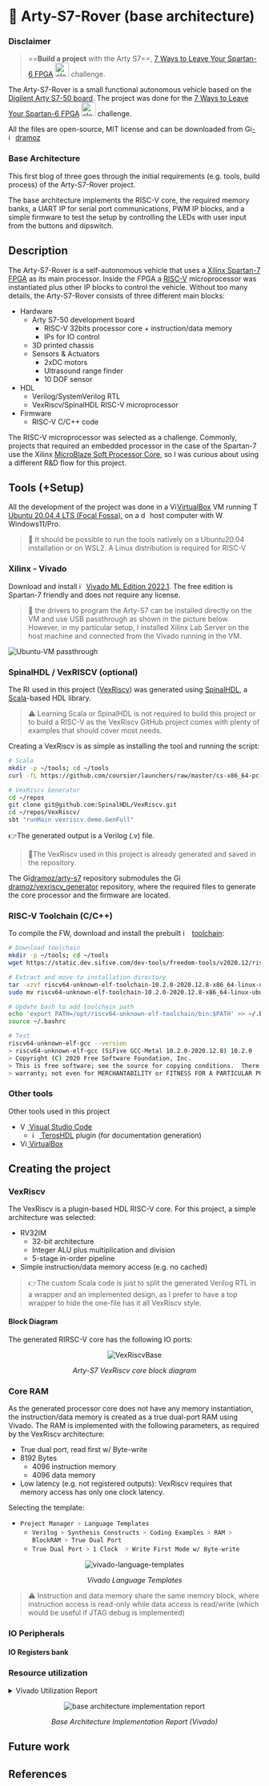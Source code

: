 

# 🚎 Arty-S7-Rover (base architecture)

### Disclaimer

> ==**Build a project** with the Arty S7==, [7 Ways to Leave Your Spartan-6 FPGA](https://community.element14.com/technologies/fpga-group/w/documents/27537/7-ways-to-leave-your-spartan-6-fpga) [<img src="https://community.element14.com/e14/cfs/e14core/images/logos/e14_Profile_206px.png" alt="element14 Community" style="height:2em;" />](https://community.element14.com/) challenge.

The Arty-S7-Rover is a small functional autonomous vehicle based on the [Digilent Arty S7-50 board](https://digilent.com/reference/programmable-logic/arty-s7/start). The project was done for the [7 Ways to Leave Your Spartan-6 FPGA](https://community.element14.com/technologies/fpga-group/w/documents/27537/7-ways-to-leave-your-spartan-6-fpga) [<img src="https://community.element14.com/e14/cfs/e14core/images/logos/e14_Profile_206px.png" alt="element14 Community" style="height:2em;" />](https://community.element14.com/) challenge.

All the files are open-source, MIT license and can be downloaded from [<img src="https://github.githubassets.com/images/modules/logos_page/GitHub-Logo.png" alt="GitHub Logo" style="height:1em;" />-<img src="https://avatars.githubusercontent.com/u/34524370?v=4" alt="img" style="height:1em;" />dramoz](https://github.com/dramoz/arty-s7)

### Base Architecture

This first blog of three goes through the initial requirements (e.g. tools, build process) of the Arty-S7-Rover project.

The base architecture implements the RISC-V core, the required memory banks, a UART IP for serial port communications, PWM IP blocks, and a simple firmware to test the setup by controlling the LEDs with user input from the buttons and dipswitch.

## Description

The Arty-S7-Rover is a self-autonomous vehicle that uses a [Xilinx Spartan-7 FPGA](https://www.xilinx.com/products/silicon-devices/fpga/spartan-7.html) as its main processor. Inside the FPGA a [RISC-V](https://en.wikipedia.org/wiki/RISC-V) microprocessor was instantiated plus other IP blocks to control the vehicle. Without too many details, the Arty-S7-Rover consists of three different main blocks:

- Hardware
  - Arty S7-50 development board
    - RISC-V 32bits processor core + instruction/data memory
    - IPs for IO control
  - 3D printed chassis
  - Sensors & Actuators
    - 2xDC motors
    - Ultrasound range finder
    - 10 DOF sensor
- HDL
  - Verilog/SystemVerilog RTL
  - VexRiscv/SpinalHDL RISC-V microprocessor
- Firmware
  - RISC-V C/C++ code

The RISC-V microprocessor was selected as a challenge. Commonly, projects that required an embedded processor in the case of the Spartan-7 use the Xilinx [MicroBlaze Soft Processor Core](https://www.xilinx.com/products/design-tools/microblaze.html), so I was curious about using a different R&D flow for this project.

## Tools (+Setup)

All the development of the project was done in a [<img src="https://cdn.icon-icons.com/icons2/2699/PNG/512/virtualbox_logo_icon_169253.png" alt="VirtualBox" style="height:1em" />VirtualBox](https://www.virtualbox.org/) VM running [<img src="https://assets.ubuntu.com/v1/29985a98-ubuntu-logo32.png" alt="The Circle of Friends" style="height:1em;" /> Ubuntu 20.04.4 LTS (Focal Fossa)](https://releases.ubuntu.com/20.04.4/),  on a <img src="https://raw.githubusercontent.com/FortAwesome/Font-Awesome/6.x/svgs/solid/computer.svg" alt="desktop" style="height:1em;" /> host computer with <img src="https://upload.wikimedia.org/wikipedia/commons/5/5f/Windows_logo_-_2012.svg" alt="WSL2" style="height:1em" /> Windows11/Pro.

> 📝 It should be possible to run the tools natively on a Ubuntu20.04 installation or on WSL2. A Linux distribution is required for RISC-V

### Xilinx - Vivado

Download and install [<img src="https://www.xilinx.com/etc.clientlibs/site/clientlibs/xilinx/site-all/resources/imgs/products/xilinx-logo-product.png" alt="img" style="height:1em;" />Vivado ML Edition 2022.1](https://www.xilinx.com/support/download/index.html/content/xilinx/en/downloadNav/vivado-design-tools/2022-1.html). The free edition is Spartan-7 friendly and does not require any license.

> 📝 the drivers to program the Arty-S7 can be installed directly on the VM and use USB passthrough as shown in the picture below. However, in my particular setup, I installed Xilinx Lab Server on the host machine and connected from the Vivado running in the VM.

![Ubuntu-VM passthrough](../projects/arty_s7_atrover/assets/vm-usb.png)

### SpinalHDL / VexRISCV (optional)

The [<img src="https://riscv.org/wp-content/uploads/2020/06/riscv-color.svg" alt="RISC-V International" style="height:1em;" />](https://riscv.org/) used in this project ([VexRiscv](https://github.com/SpinalHDL/VexRiscv)) was generated using [SpinalHDL](https://spinalhdl.github.io/SpinalDoc-RTD/master/index.html), a [Scala](https://www.scala-lang.org/)-based HDL library. 

> ⚠ Learning Scala or SpinalHDL is not required to build this project or to build a RISC-V as the VexRiscv GitHub project comes with plenty of examples that should cover most needs.

Creating a VexRiscv is as simple as installing the tool and running the script:

```bash
# Scala
mkdir -p ~/tools; cd ~/tools
curl -fL https://github.com/coursier/launchers/raw/master/cs-x86_64-pc-linux.gz | gzip -d > cs && chmod +x cs && ./cs setup

# VexRiscv Generator
cd ~/repos
git clone git@github.com:SpinalHDL/VexRiscv.git
cd ~/repos/VexRiscv/
sbt "runMain vexriscv.demo.GenFull"
```

👉The generated output is a Verilog (.v) file.

> 📝The VexRiscv used in this project is already generated and saved in the repository.

The [<img src="https://github.githubassets.com/images/modules/logos_page/GitHub-Mark.png" alt="GitHub Logomark" style="height:1em;" />dramoz/arty-s7](https://github.com/dramoz/arty-s7) repository submodules the [<img src="https://github.githubassets.com/images/modules/logos_page/GitHub-Mark.png" alt="GitHub Logomark" style="height:1em;" />dramoz/vexriscv_generator](https://github.com/dramoz/vexriscv_generator) repository, where the required files to generate the core processor and the firmware are located.

### RISC-V Toolchain (C/C++)

To compile the FW, download and install the prebuilt [<img src="https://community.cadence.com/cfs-file/__key/communityserver-blogs-components-weblogfiles/00-00-00-01-06/sifive_2D00_logo_2D00_v1.png" alt="img" style="height:1em;" />](https://www.sifive.com/) [toolchain](https://www.sifive.com/software):

```bash
# Download toolchain
mkdir -p ~/tools; cd ~/tools
wget https://static.dev.sifive.com/dev-tools/freedom-tools/v2020.12/riscv64-unknown-elf-toolchain-10.2.0-2020.12.8-x86_64-linux-ubuntu14.tar.gz

# Extract and move to installation directory
tar -xzvf riscv64-unknown-elf-toolchain-10.2.0-2020.12.8-x86_64-linux-ubuntu14.tar.gz
sudo mv riscv64-unknown-elf-toolchain-10.2.0-2020.12.8-x86_64-linux-ubuntu14 /opt/riscv64-unknown-elf-toolchain

# Update bash to add toolchain path
echo 'export PATH=/opt/riscv64-unknown-elf-toolchain/bin:$PATH' >> ~/.bashrc
source ~/.bashrc

# Test
riscv64-unknown-elf-gcc --version
> riscv64-unknown-elf-gcc (SiFive GCC-Metal 10.2.0-2020.12.8) 10.2.0
> Copyright (C) 2020 Free Software Foundation, Inc.
> This is free software; see the source for copying conditions.  There is NO
> warranty; not even for MERCHANTABILITY or FITNESS FOR A PARTICULAR PURPOSE.
```

### Other tools

Other tools used in this project

- [<img src="https://code.visualstudio.com/assets/images/code-stable.png" alt="VS Code icon" style="height:1em;" /> Visual Studio Code](https://code.visualstudio.com/)
  - [<img src="https://teros-technology.gallerycdn.vsassets.io/extensions/teros-technology/teroshdl/2.0.7/1651778078435/Microsoft.VisualStudio.Services.Icons.Default" alt="img" style="height:1em;" /> TerosHDL](https://marketplace.visualstudio.com/items?itemName=teros-technology.teroshdl) plugin (for documentation generation)
-  [<img src="https://cdn.icon-icons.com/icons2/2699/PNG/512/virtualbox_logo_icon_169253.png" alt="VirtualBox" style="height:1em" /> VirtualBox](https://www.virtualbox.org/)

## Creating the project

### VexRiscv

The VexRiscv is a plugin-based HDL RISC-V core. For this project, a simple architecture was selected:

- RV32IM
  - 32-bit architecture
  - Integer ALU plus multiplication and division
  - 5-stage in-order pipeline
- Simple instruction/data memory access (e.g. no cached)

> 👉The custom Scala code is just to split the generated Verilog RTL in a wrapper and an implemented design, as I prefer to have a top wrapper to hide the one-file has it all VexRiscv style.

#### Block Diagram

The generated RIRSC-V core has the following IO ports:

<p align = "center">
  <img src="docs/doc_internal/VexRiscvBase.svg" alt="VexRiscvBase" style="zoom:100%;" title="Arty-S7 VexRiscv core block diagram" />
</p>
<p align = "center">
<i>Arty-S7 VexRiscv core block diagram</i>
</p>

### Core RAM

As the generated processor core does not have any memory instantiation, the instruction/data memory is created as a true dual-port RAM using Vivado. The RAM is implemented with the following parameters, as required by the VexRiscv architecture:

- True dual port, read first w/ Byte-write
- 8192 Bytes
  - 4096 instruction memory
  - 4096 data memory
- Low latency (e.g. not registered outputs): VexRiscv requires that memory access has only one clock latency.

Selecting the template:

- ` Project Manager ˃ Language Templates  `
  -  `Verilog ˃ Synthesis Constructs ˃ Coding Examples ˃ RAM ˃ BlockRAM ˃ True Dual Port`
    - `True Dual Port ˃ 1 Clock  ˃ Write First Mode w/ Byte-write` 

<p align = "center">
  <img src="assets/vivado-language-templates.png" alt="vivado-language-templates" style="zoom:100%;" title="Vivado Language Templates" />
</p>
<p align = "center">
<i>Vivado Language Templates</i>
</p>

> ⚠ Instruction and data memory share the same memory block, where instruction access is read-only while data access is read/write (which would be useful if JTAG debug is implemented)

### IO Peripherals

#### IO Registers bank

### Resource utilization

<details>
  <summary>Vivado Utilization Report</summary>
  <pre>
Copyright 1986-2022 Xilinx, Inc. All Rights Reserved.
--------------------------------------------------------------------------------------------------------------------------------------------
| Tool Version : Vivado v.2022.1 (lin64) Build 3526262 Mon Apr 18 15:47:01 MDT 2022
| Date         : Wed Jul 20 18:53:10 2022
| Host         : ubuntu20-vm running 64-bit Ubuntu 20.04.4 LTS
| Command      : report_utilization -file /home/dramoz/dev/arty-s7/projects/arty_s7_atrover/assets/impl_utilization.txt -name utilization_2
| Design       : arty_s7_atrover
| Device       : xc7s50csga324-1
| Speed File   : -1
| Design State : Routed
--------------------------------------------------------------------------------------------------------------------------------------------

Utilization Design Information

Table of Contents
-----------------
1. Slice Logic
1.1 Summary of Registers by Type
2. Slice Logic Distribution
3. Memory
4. DSP
5. IO and GT Specific
6. Clocking
7. Specific Feature
8. Primitives
9. Black Boxes
10. Instantiated Netlists

1. Slice Logic
--------------

+-------------------------+------+-------+------------+-----------+-------+
|        Site Type        | Used | Fixed | Prohibited | Available | Util% |
+-------------------------+------+-------+------------+-----------+-------+
| Slice LUTs              | 1824 |     0 |          0 |     32600 |  5.60 |
|   LUT as Logic          | 1824 |     0 |          0 |     32600 |  5.60 |
|   LUT as Memory         |    0 |     0 |          0 |      9600 |  0.00 |
| Slice Registers         | 1749 |     0 |          0 |     65200 |  2.68 |
|   Register as Flip Flop | 1749 |     0 |          0 |     65200 |  2.68 |
|   Register as Latch     |    0 |     0 |          0 |     65200 |  0.00 |
| F7 Muxes                |   64 |     0 |          0 |     16300 |  0.39 |
| F8 Muxes                |   32 |     0 |          0 |      8150 |  0.39 |
+-------------------------+------+-------+------------+-----------+-------+


1.1 Summary of Registers by Type
--------------------------------

+-------+--------------+-------------+--------------+
| Total | Clock Enable | Synchronous | Asynchronous |
+-------+--------------+-------------+--------------+
| 0     |            _ |           - |            - |
| 0     |            _ |           - |          Set |
| 0     |            _ |           - |        Reset |
| 0     |            _ |         Set |            - |
| 0     |            _ |       Reset |            - |
| 0     |          Yes |           - |            - |
| 3     |          Yes |           - |          Set |
| 164   |          Yes |           - |        Reset |
| 0     |          Yes |         Set |            - |
| 1582  |          Yes |       Reset |            - |
+-------+--------------+-------------+--------------+


2. Slice Logic Distribution
---------------------------

+--------------------------------------------+------+-------+------------+-----------+-------+
|                  Site Type                 | Used | Fixed | Prohibited | Available | Util% |
+--------------------------------------------+------+-------+------------+-----------+-------+
| Slice                                      |  742 |     0 |          0 |      8150 |  9.10 |
|   SLICEL                                   |  481 |     0 |            |           |       |
|   SLICEM                                   |  261 |     0 |            |           |       |
| LUT as Logic                               | 1824 |     0 |          0 |     32600 |  5.60 |
|   using O5 output only                     |    1 |       |            |           |       |
|   using O6 output only                     | 1554 |       |            |           |       |
|   using O5 and O6                          |  269 |       |            |           |       |
| LUT as Memory                              |    0 |     0 |          0 |      9600 |  0.00 |
|   LUT as Distributed RAM                   |    0 |     0 |            |           |       |
|   LUT as Shift Register                    |    0 |     0 |            |           |       |
| Slice Registers                            | 1749 |     0 |          0 |     65200 |  2.68 |
|   Register driven from within the Slice    |  797 |       |            |           |       |
|   Register driven from outside the Slice   |  952 |       |            |           |       |
|     LUT in front of the register is unused |  479 |       |            |           |       |
|     LUT in front of the register is used   |  473 |       |            |           |       |
| Unique Control Sets                        |   43 |       |          0 |      8150 |  0.53 |
+--------------------------------------------+------+-------+------------+-----------+-------+
* * Note: Available Control Sets calculated as Slice * 1, Review the Control Sets Report for more information regarding control sets.


3. Memory
---------

+-------------------+------+-------+------------+-----------+-------+
|     Site Type     | Used | Fixed | Prohibited | Available | Util% |
+-------------------+------+-------+------------+-----------+-------+
| Block RAM Tile    |    9 |     0 |          0 |        75 | 12.00 |
|   RAMB36/FIFO*    |    8 |     0 |          0 |        75 | 10.67 |
|     RAMB36E1 only |    8 |       |            |           |       |
|   RAMB18          |    2 |     0 |          0 |       150 |  1.33 |
|     RAMB18E1 only |    2 |       |            |           |       |
+-------------------+------+-------+------------+-----------+-------+
* Note: Each Block RAM Tile only has one FIFO logic available and therefore can accommodate only one FIFO36E1 or one FIFO18E1. However, if a FIFO18E1 occupies a Block RAM Tile, that tile can still accommodate a RAMB18E1


4. DSP
------

+----------------+------+-------+------------+-----------+-------+
|    Site Type   | Used | Fixed | Prohibited | Available | Util% |
+----------------+------+-------+------------+-----------+-------+
| DSPs           |    4 |     0 |          0 |       120 |  3.33 |
|   DSP48E1 only |    4 |       |            |           |       |
+----------------+------+-------+------------+-----------+-------+


5. IO and GT Specific
---------------------

+-----------------------------+------+-------+------------+-----------+-------+
|          Site Type          | Used | Fixed | Prohibited | Available | Util% |
+-----------------------------+------+-------+------------+-----------+-------+
| Bonded IOB                  |   21 |    21 |          0 |       210 | 10.00 |
|   IOB Master Pads           |    8 |       |            |           |       |
|   IOB Slave Pads            |   12 |       |            |           |       |
| Bonded IPADs                |    0 |     0 |          0 |         2 |  0.00 |
| PHY_CONTROL                 |    0 |     0 |          0 |         5 |  0.00 |
| PHASER_REF                  |    0 |     0 |          0 |         5 |  0.00 |
| OUT_FIFO                    |    0 |     0 |          0 |        20 |  0.00 |
| IN_FIFO                     |    0 |     0 |          0 |        20 |  0.00 |
| IDELAYCTRL                  |    0 |     0 |          0 |         5 |  0.00 |
| IBUFDS                      |    0 |     0 |          0 |       202 |  0.00 |
| PHASER_OUT/PHASER_OUT_PHY   |    0 |     0 |          0 |        20 |  0.00 |
| PHASER_IN/PHASER_IN_PHY     |    0 |     0 |          0 |        20 |  0.00 |
| IDELAYE2/IDELAYE2_FINEDELAY |    0 |     0 |          0 |       250 |  0.00 |
| ILOGIC                      |    0 |     0 |          0 |       210 |  0.00 |
| OLOGIC                      |    0 |     0 |          0 |       210 |  0.00 |
+-----------------------------+------+-------+------------+-----------+-------+


6. Clocking
-----------

+------------+------+-------+------------+-----------+-------+
|  Site Type | Used | Fixed | Prohibited | Available | Util% |
+------------+------+-------+------------+-----------+-------+
| BUFGCTRL   |    1 |     0 |          0 |        32 |  3.13 |
| BUFIO      |    0 |     0 |          0 |        20 |  0.00 |
| MMCME2_ADV |    0 |     0 |          0 |         5 |  0.00 |
| PLLE2_ADV  |    0 |     0 |          0 |         5 |  0.00 |
| BUFMRCE    |    0 |     0 |          0 |        10 |  0.00 |
| BUFHCE     |    0 |     0 |          0 |        72 |  0.00 |
| BUFR       |    0 |     0 |          0 |        20 |  0.00 |
+------------+------+-------+------------+-----------+-------+


7. Specific Feature
-------------------

+-------------+------+-------+------------+-----------+-------+
|  Site Type  | Used | Fixed | Prohibited | Available | Util% |
+-------------+------+-------+------------+-----------+-------+
| BSCANE2     |    0 |     0 |          0 |         4 |  0.00 |
| CAPTUREE2   |    0 |     0 |          0 |         1 |  0.00 |
| DNA_PORT    |    0 |     0 |          0 |         1 |  0.00 |
| EFUSE_USR   |    0 |     0 |          0 |         1 |  0.00 |
| FRAME_ECCE2 |    0 |     0 |          0 |         1 |  0.00 |
| ICAPE2      |    0 |     0 |          0 |         2 |  0.00 |
| STARTUPE2   |    0 |     0 |          0 |         1 |  0.00 |
| XADC        |    0 |     0 |          0 |         1 |  0.00 |
+-------------+------+-------+------------+-----------+-------+


8. Primitives
-------------

+----------+------+---------------------+
| Ref Name | Used | Functional Category |
+----------+------+---------------------+
| FDRE     | 1582 |        Flop & Latch |
| LUT6     |  936 |                 LUT |
| LUT5     |  390 |                 LUT |
| LUT3     |  267 |                 LUT |
| LUT4     |  260 |                 LUT |
| LUT2     |  227 |                 LUT |
| FDCE     |  164 |        Flop & Latch |
| CARRY4   |  149 |          CarryLogic |
| MUXF7    |   64 |               MuxFx |
| MUXF8    |   32 |               MuxFx |
| LUT1     |   13 |                 LUT |
| OBUF     |   11 |                  IO |
| IBUF     |   10 |                  IO |
| RAMB36E1 |    8 |        Block Memory |
| DSP48E1  |    4 |    Block Arithmetic |
| FDPE     |    3 |        Flop & Latch |
| RAMB18E1 |    2 |        Block Memory |
| BUFG     |    1 |               Clock |
+----------+------+---------------------+

  </pre>
</details>
</div>

<p align = "center">
  <img src="assets/base_arch_impl_rpt.png" alt="base architecture implementation report" style="zoom:100%;" title="Vivado Language Templates" />
</p>
<p align = "center">
<i>Base Architecture Implementation Report (Vivado)</i>
</p>

## Future work

## References

